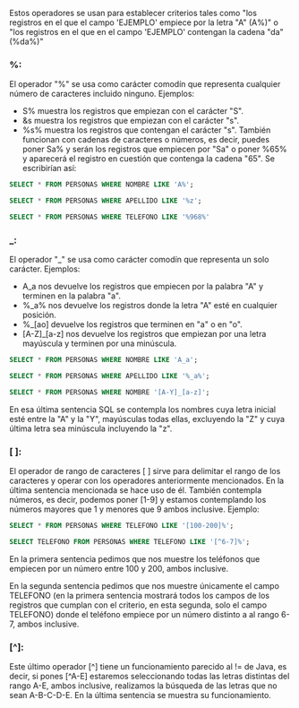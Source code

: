 Estos operadores se usan para establecer criterios tales como "los registros en el que el campo 'EJEMPLO' empiece por la letra "A" (A%)" o "los registros en el que en el campo 'EJEMPLO' contengan la cadena "da" (%da%)"
### %:
El operador "%" se usa como carácter comodín que representa cualquier número de caracteres incluido ninguno. Ejemplos:
- S% muestra los registros que empiezan con el carácter "S".
- &s muestra los registros que empiezan con el carácter "s".
- %s% muestra los registros que contengan el carácter "s".
También funcionan con cadenas de caracteres o números, es decir, puedes poner Sa% y serán los registros que empiecen por "Sa" o poner %65% y aparecerá el registro en cuestión que contenga la cadena "65".
Se escribirían así:

```sql
SELECT * FROM PERSONAS WHERE NOMBRE LIKE 'A%';

SELECT * FROM PERSONAS WHERE APELLIDO LIKE '%z';

SELECT * FROM PERSONAS WHERE TELEFONO LIKE '%968%'
```

### \_:
El operador "\_" se usa como carácter comodín que representa un solo carácter. Ejemplos:
- A_a nos devuelve los registros que empiecen por la palabra "A" y terminen en la palabra "a".
- %\_a% nos devuelve los registros donde la letra "A" esté en cualquier posición.
- %\_\[ao] devuelve los registros que terminen en "a" o en "o".
- \[A-Z]\_\[a-z] nos devuelve los registros que empiezan por una letra mayúscula y terminen por una minúscula.

```sql
SELECT * FROM PERSONAS WHERE NOMBRE LIKE 'A_a';

SELECT * FROM PERSONAS WHERE APELLIDO LIKE '%_a%';

SELECT * FROM PERSONAS WHERE NOMBRE '[A-Y]_[a-z]';
```

En esa última sentencia SQL se contempla los nombres cuya letra inicial esté entre la "A" y la "Y", mayúsculas todas ellas, excluyendo la "Z" y cuya última letra sea minúscula incluyendo la "z".

### \[ ]:
El operador de rango de caracteres \[ ] sirve para delimitar el rango de los caracteres y operar con los operadores anteriormente mencionados. En la última sentencia mencionada se hace uso de él. También contempla números, es decir, podemos poner \[1-9] y estamos contemplando los números mayores que 1 y menores que 9 ambos inclusive. Ejemplo:

```sql
SELECT * FROM PERSONAS WHERE TELEFONO LIKE '[100-200]%';

SELECT TELEFONO FROM PERSONAS WHERE TELEFONO LIKE '[^6-7]%';
```

En la primera sentencia pedimos que nos muestre los teléfonos que empiecen por un número entre 100 y 200, ambos inclusive.

En la segunda sentencia pedimos que nos muestre únicamente el campo TELEFONO (en la primera sentencia mostrará todos los campos de los registros que cumplan con el criterio, en esta segunda, solo el campo TELEFONO) donde el teléfono empiece por un número distinto a al rango 6-7, ambos inclusive.

### \[^]:
Este último operador \[^] tiene un funcionamiento parecido al != de Java, es decir, si pones \[^A-E] estaremos seleccionando todas las letras distintas del rango A-E, ambos inclusive, realizamos la búsqueda de las letras que no sean A-B-C-D-E. En la última sentencia se muestra su funcionamiento.

